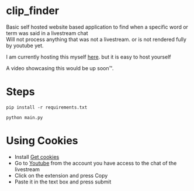 # clip_finder

Basic self hosted website based application to find when a specific word or term was said in a livestream chat
</br>
Will not process anything that was not a livestream. or is not rendered fully by youtube yet.
</br>

I am currently hosting this myself [here](http://surajbhari.info:8080/). but it is easy to host yourself 
</br>

A video showcasing this would be up soon™. 
# Steps
```pip install -r requirements.txt```</br>

```python main.py```

# Using Cookies
 - Install [Get cookies](https://chrome.google.com/webstore/detail/get-cookiestxt-locally/cclelndahbckbenkjhflpdbgdldlbecc)
 - Go to [Youtube](https://www.youtube.com/) from the account you have access to the chat of the livestream
 - Click on the extension and press Copy
 - Paste it in the text box and press submit